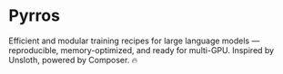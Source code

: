 # Pyrros
Efficient and modular training recipes for large language models — reproducible, memory-optimized, and ready for multi-GPU. Inspired by Unsloth, powered by Composer. 🔥
